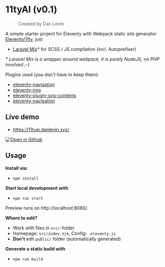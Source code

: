 # 11tyAI (v0.1)
> Created by Dan Levin 

A simple starter project for Eleventy with Webpack static site generator [Eleventy/11ty](https://www.11ty.dev/), just

- [Laravel Mix](https://www.npmjs.com/package/laravel-mix)\* for SCSS / JS compilation (incl. Autoprefixer)

_\* Laravel Mix is a wrapper around webpack, it is purely NodeJS, no PHP involved ;-)_

Plugins used (you don't have to keep them):

- [eleventy-navigation](https://www.11ty.dev/docs/plugins/navigation/)
- [eleventy-img](https://www.11ty.dev/docs/plugins/image/)
- [eleventy-plugin-svg-contents](https://github.com/brob/eleventy-plugin-svg-contents)
- [eleventy-navigation](https://www.11ty.dev/docs/plugins/navigation/)

## Live demo
- https://11tyai.danlevin.xyz/

[![Open in Github](gitpod.svg)]( https://github.com/dtlevin/11tyAI)

## Usage

**Install via:**

- `npm install`

**Start local development with**

- `npm run start`

Preview runs on http://localhost:8080/.

**Where to edit?**

- Work with files in `src/`-folder
- Homepage: `src/index.njk`, Config: `.eleventy.js`
- **Don't** edit `public/` folder (automatically generated)

**Generate a static build with**

- `npm run build`
